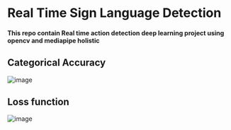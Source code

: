 # Real Time Sign Language Detection
#### This repo contain Real time action detection deep learning project using opencv and mediapipe holistic

## Categorical Accuracy
![image](https://user-images.githubusercontent.com/62115066/153016515-daf5f218-adf3-48ce-bd4c-16a2f91d11cb.png)


## Loss function
![image](https://user-images.githubusercontent.com/62115066/153016621-0220cbf2-0dcc-4be8-a611-4681bba37106.png)

 
